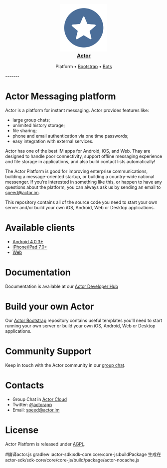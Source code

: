 <h3 align="center">
  <a href="https://github.com/actorapp/actor-platform">
    <img src="docs/assets/Actor_Logo.png" width="150" />
    <br />
    Actor
  </a>
</h3>
<p align="center">
  Platform &bull; 
  <a href="https://github.com/actorapp/actor-bootstrap">Bootstrap</a> &bull; 
  <a href="https://github.com/actorapp/actor-bots">Bots</a>
</p>
-------

# Actor Messaging platform

Actor is a platform for instant messaging. Actor provides features like:
* large group chats; 
* unlimited history storage;
* file sharing;
* phone and email authentication via one time passwords;
* easy integration with external services.

Actor has one of the best IM apps for Android, iOS, and Web. Thay are designed to handle poor connectivity, support offline messaging experience and file storage in applications, and also build contact lists automatically!

The Actor Platform is good for improving enterprise communications, building a message-oriented startup, or building a country-wide national messenger. If you’re interested in something like this, or happen to have any questions about the platform, you can always ask us by sending an email to speed@actor.im.

This repository contains all of the source code you need to start your own server and/or build your own iOS, Android, Web or Desktop applications.

# Available clients
* [Android 4.0.3+](https://actor.im/android)
* [iPhone/iPad 7.0+](https://actor.im/ios)
* [Web](https://app.actor.im/)

# Documentation

Documentation is available at our [Actor Developer Hub](https://developer.actor.im/)

# Build your own Actor
Our [Actor Bootstrap](https://github.com/actorapp/actor-bootstrap) repository contains useful templates you'll need to start running your own server or build your own iOS, Android, Web or Desktop applications. 

# Community Support

Keep in touch with the Actor community in our [group chat](https://quit.email/join/0d43e6a90d108ad9608514b5c17b76d5b2721d5e2ea51058d6ca43a66befe7f4).

# Contacts

* Group Chat in [Actor Cloud](https://quit.email/join/0d43e6a90d108ad9608514b5c17b76d5b2721d5e2ea51058d6ca43a66befe7f4)
* Twitter: [@actorapp](https://twitter.com/actorapp)
* Email: [speed@actor.im](mailto:speed@actor.im)

# License

Actor Platform is released under [AGPL](LICENSE).

#编译actor.js
gradlew :actor-sdk:sdk-core:core:core-js:buildPackage
生成在actor-sdk/sdk-core/core/core-js/build/package/actor-nocache.js